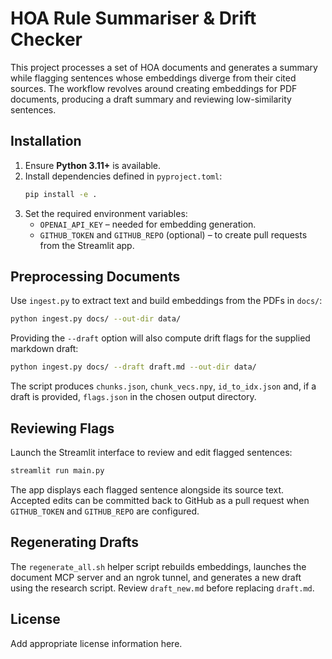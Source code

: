 # HOA Rule Summariser & Drift Checker

This project processes a set of HOA documents and generates a summary while flagging sentences whose embeddings diverge from their cited sources. The workflow revolves around creating embeddings for PDF documents, producing a draft summary and reviewing low-similarity sentences.

## Installation
1. Ensure **Python 3.11+** is available.
2. Install dependencies defined in `pyproject.toml`:
   ```bash
   pip install -e .
   ```
3. Set the required environment variables:
   - `OPENAI_API_KEY` – needed for embedding generation.
   - `GITHUB_TOKEN` and `GITHUB_REPO` (optional) – to create pull requests from the Streamlit app.

## Preprocessing Documents
Use `ingest.py` to extract text and build embeddings from the PDFs in `docs/`:
```bash
python ingest.py docs/ --out-dir data/
```
Providing the `--draft` option will also compute drift flags for the supplied markdown draft:
```bash
python ingest.py docs/ --draft draft.md --out-dir data/
```
The script produces `chunks.json`, `chunk_vecs.npy`, `id_to_idx.json` and, if a draft is provided, `flags.json` in the chosen output directory.

## Reviewing Flags
Launch the Streamlit interface to review and edit flagged sentences:
```bash
streamlit run main.py
```
The app displays each flagged sentence alongside its source text. Accepted edits can be committed back to GitHub as a pull request when `GITHUB_TOKEN` and `GITHUB_REPO` are configured.

## Regenerating Drafts
The `regenerate_all.sh` helper script rebuilds embeddings, launches the document MCP server and an ngrok tunnel, and generates a new draft using the research script. Review `draft_new.md` before replacing `draft.md`.

## License
Add appropriate license information here.
